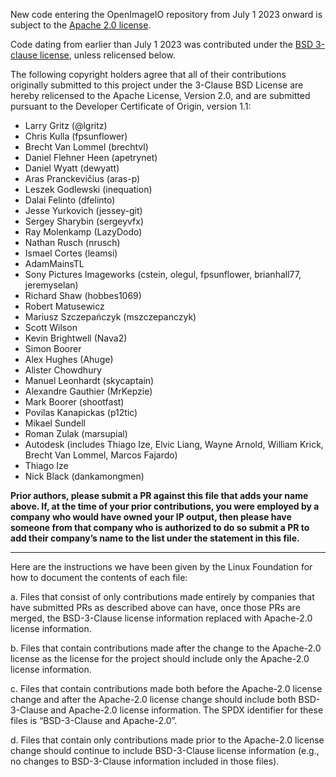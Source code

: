 New code entering the OpenImageIO repository from July 1 2023 onward is
subject to the [Apache 2.0 license](LICENSE-Apache-2.0.md).

Code dating from earlier than July 1 2023 was contributed under the [BSD
3-clause license](LICENSE-BSD-3-Clause.md), unless relicensed below.

The following copyright holders agree that all of their contributions
originally submitted to this project under the 3-Clause BSD License are hereby
relicensed to the Apache License, Version 2.0, and are submitted pursuant to
the Developer Certificate of Origin, version 1.1:

- Larry Gritz (@lgritz)
- Chris Kulla (fpsunflower)
- Brecht Van Lommel (brechtvl)
- Daniel Flehner Heen (apetrynet)
- Daniel Wyatt (dewyatt)
- Aras Pranckevičius (aras-p)
- Leszek Godlewski (inequation)
- Dalai Felinto (dfelinto)
- Jesse Yurkovich (jessey-git)
- Sergey Sharybin (sergeyvfx)
- Ray Molenkamp (LazyDodo)
- Nathan Rusch (nrusch)
- Ismael Cortes (leamsi)
- AdamMainsTL
- Sony Pictures Imageworks (cstein, olegul, fpsunflower, brianhall77, jeremyselan)
- Richard Shaw (hobbes1069)
- Robert Matusewicz
- Mariusz Szczepańczyk (mszczepanczyk)
- Scott Wilson
- Kevin Brightwell (Nava2)
- Simon Boorer
- Alex Hughes (Ahuge)
- Alister Chowdhury
- Manuel Leonhardt (skycaptain)
- Alexandre Gauthier (MrKepzie)
- Mark Boorer (shootfast)
- Povilas Kanapickas (p12tic)
- Mikael Sundell
- Roman Zulak (marsupial)
- Autodesk (includes Thiago Ize, Elvic Liang, Wayne Arnold, William Krick, Brecht Van Lommel, Marcos Fajardo)
- Thiago Ize
- Nick Black (dankamongmen)

**Prior authors, please submit a PR against this file that adds your name
above. If, at the time of your prior contributions, you were employed by a
company who would have owned your IP output, then please have someone from
that company who is authorized to do so submit a PR to add their company’s
name to the list under the statement in this file.**


---

Here are the instructions we have been given by the Linux Foundation for how
to document the contents of each file:

a. Files that consist of only contributions made entirely by companies that
   have submitted PRs as described above can have, once those PRs are merged,
   the BSD-3-Clause license information replaced with Apache-2.0 license
   information.

b. Files that contain contributions made after the change to the Apache-2.0
   license as the license for the project should include only the Apache-2.0
   license information.

c. Files that contain contributions made both before the Apache-2.0 license
   change and after the Apache-2.0 license change should include both
   BSD-3-Clause and Apache-2.0 license information. The SPDX identifier for
   these files is “BSD-3-Clause and Apache-2.0”.

d. Files that contain only contributions made prior to the Apache-2.0 license
   change should continue to include BSD-3-Clause license information (e.g.,
   no changes to BSD-3-Clause information included in those files).
